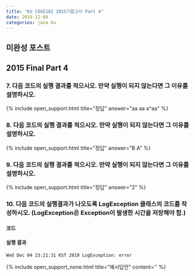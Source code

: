 ```yaml
---
title: "KU COSE102 2015기말고사 Part 4"
date: 2019-12-04
categories: java ku
---
```


## 미완성 포스트

## 2015 Final Part 4

### 7. 다음 코드의 실행 결과를 적으시오. 만약 실행이 되지 않는다면 그 이유를 설명하시오.

<script src="https://gist.github.com/DetegiCE/ca9ee003598ffe42504a97c6aef481da.js"></script>

{% include open_support.html title="정답" answer="aa
aa
a^aa" %}

### 8. 다음 코드의 실행 결과를 적으시오. 만약 실행이 되지 않는다면 그 이유를 설명하시오.

<script src="https://gist.github.com/DetegiCE/8741fa4bd0ee94215c2f2cb25f7e9eae.js"></script>

{% include open_support.html title="정답" answer="B
A" %}

### 9. 다음 코드의 실행 결과를 적으시오. 만약 실행이 되지 않는다면 그 이유를 설명하시오.

<script src="https://gist.github.com/DetegiCE/45632daab522f744e491a23f09fbc93e.js"></script>

{% include open_support.html title="정답" answer="2" %}

### 10. 다음 코드의 실행결과가 나오도록 LogException 클래스의 코드를 작성하시오. (LogException은 Exception이 발생한 시간을 저장해야 함.)

#### 코드

<script src="https://gist.github.com/DetegiCE/94c8b44be6758155035007451611d746.js"></script>

#### 실행 결과

``Wed Dec 04 23:21:31 KST 2019 LogException: error``

{% include open_support_none.html title="예시답안" content='<script src="https://gist.github.com/DetegiCE/a6aacc73f4cf2c1d938c120c0643b182.js"></script>' %}
